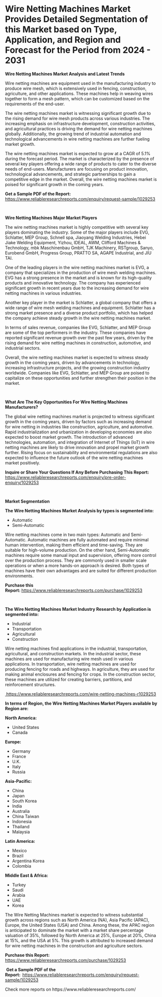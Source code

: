 <p><h1>Wire Netting Machines Market Provides Detailed Segmentation of this Market based on Type, Application, and Region and Forecast for the Period from 2024 - 2031</h1></p><p><strong>Wire Netting Machines Market Analysis and Latest Trends</strong></p>
<p><p>Wire netting machines are equipment used in the manufacturing industry to produce wire mesh, which is extensively used in fencing, construction, agriculture, and other applications. These machines help in weaving wires together to form a mesh pattern, which can be customized based on the requirements of the end-user.</p><p>The wire netting machines market is witnessing significant growth due to the rising demand for wire mesh products across various industries. The increasing emphasis on infrastructure development, construction activities, and agricultural practices is driving the demand for wire netting machines globally. Additionally, the growing trend of industrial automation and technological advancements in wire netting machines are further fueling market growth.</p><p>The wire netting machines market is expected to grow at a CAGR of 5.1% during the forecast period. The market is characterized by the presence of several key players offering a wide range of products to cater to the diverse needs of end-users. Manufacturers are focusing on product innovation, technological advancements, and strategic partnerships to gain a competitive edge in the market. Overall, the wire netting machines market is poised for significant growth in the coming years.</p></p>
<p><strong>Get a Sample PDF of the Report:&nbsp;</strong> <a href="https://www.reliableresearchreports.com/enquiry/request-sample/1029253">https://www.reliableresearchreports.com/enquiry/request-sample/1029253</a></p>
<p>&nbsp;</p>
<p><strong>Wire Netting Machines Major Market Players</strong></p>
<p><p>The wire netting machines market is highly competitive with several key players dominating the industry. Some of the major players include EVG, Schlatter, MEP Group, Schnell spa, Jiaoyang Welding Industries, Hebei Jiake Welding Equipment, Yizhou, IDEAL, AWM, Clifford Machines & Technology, mbk Maschinenbau GmbH, TJK Machinery, RSTgroup, Sanyo, Eurobend GmbH, Progress Group, PRATTO SA, AGAPE Industrial, and JIU TAI.</p><p>One of the leading players in the wire netting machines market is EVG, a company that specializes in the production of wire mesh welding machines. EVG has a strong presence in the market and is known for its high-quality products and innovative technology. The company has experienced significant growth in recent years due to the increasing demand for wire netting machines in various industries.</p><p>Another key player in the market is Schlatter, a global company that offers a wide range of wire mesh welding machines and equipment. Schlatter has a strong market presence and a diverse product portfolio, which has helped the company achieve steady growth in the wire netting machines market.</p><p>In terms of sales revenue, companies like EVG, Schlatter, and MEP Group are some of the top performers in the industry. These companies have reported significant revenue growth over the past few years, driven by the rising demand for wire netting machines in construction, automotive, and industrial sectors.</p><p>Overall, the wire netting machines market is expected to witness steady growth in the coming years, driven by advancements in technology, increasing infrastructure projects, and the growing construction industry worldwide. Companies like EVG, Schlatter, and MEP Group are poised to capitalize on these opportunities and further strengthen their position in the market.</p></p>
<p>&nbsp;</p>
<p><strong>What Are The Key Opportunities For Wire Netting Machines Manufacturers?</strong></p>
<p><p>The global wire netting machines market is projected to witness significant growth in the coming years, driven by factors such as increasing demand for wire netting in industries like construction, agriculture, and automotive. Rapid industrialization and urbanization in developing economies are also expected to boost market growth. The introduction of advanced technologies, automation, and integration of Internet of Things (IoT) in wire netting machines are likely to drive innovation and propel market growth further. Rising focus on sustainability and environmental regulations are also expected to influence the future outlook of the wire netting machines market positively.</p></p>
<p><strong>Inquire or Share Your Questions If Any Before Purchasing This Report:</strong> <a href="https://www.reliableresearchreports.com/enquiry/pre-order-enquiry/1029253">https://www.reliableresearchreports.com/enquiry/pre-order-enquiry/1029253</a></p>
<p>&nbsp;</p>
<p><strong>Market Segmentation</strong></p>
<p><strong>The Wire Netting Machines Market Analysis by types is segmented into:</strong></p>
<p><ul><li>Automatic</li><li>Semi-Automatic</li></ul></p>
<p><p>Wire netting machines come in two main types: Automatic and Semi-Automatic. Automatic machines are fully automated and require minimal human intervention, making them efficient and time-saving. They are suitable for high-volume production. On the other hand, Semi-Automatic machines require some manual input and supervision, offering more control over the production process. They are commonly used in smaller scale operations or when a more hands-on approach is desired. Both types of machines have their own advantages and are suited for different production environments.</p></p>
<p><strong>Purchase this Report:&nbsp;</strong><a href="https://www.reliableresearchreports.com/purchase/1029253">https://www.reliableresearchreports.com/purchase/1029253</a></p>
<p>&nbsp;</p>
<p><strong>The Wire Netting Machines Market Industry Research by Application is segmented into:</strong></p>
<p><ul><li>Industrial</li><li>Transportation</li><li>Agricultural</li><li>Construction</li></ul></p>
<p><p>Wire netting machines find applications in the industrial, transportation, agricultural, and construction markets. In the industrial sector, these machines are used for manufacturing wire mesh used in various applications. In transportation, wire netting machines are used for producing fencing for roads and highways. In agriculture, they are used for making animal enclosures and fencing for crops. In the construction sector, these machines are utilized for creating barriers, partitions, and reinforcement structures.</p></p>
<p><a href="https://www.reliableresearchreports.com/wire-netting-machines-r1029253">&nbsp;https://www.reliableresearchreports.com/wire-netting-machines-r1029253</a></p>
<p><strong>In terms of Region, the Wire Netting Machines Market Players available by Region are:</strong></p>
<p>
    <p> <strong> North America: </strong>
        <ul>
            <li>United States</li>
            <li>Canada</li>
        </ul>
        </p> 
    <p> <strong> Europe: </strong>
        <ul>
            <li>Germany</li>
            <li>France</li>
            <li>U.K.</li>
            <li>Italy</li>
            <li>Russia</li>
        </ul>
        </p> 
    <p> <strong> Asia-Pacific: </strong>
        <ul>
            <li>China</li>
            <li>Japan</li>
            <li>South Korea</li>
            <li>India</li>
            <li>Australia</li>
            <li>China Taiwan</li>
            <li>Indonesia</li>
            <li>Thailand</li>
            <li>Malaysia</li>
        </ul>
        </p> 
    <p> <strong> Latin America: </strong>
        <ul>
            <li>Mexico</li>
            <li>Brazil</li>
            <li>Argentina Korea</li>
            <li>Colombia</li>
        </ul>
        </p> 
    <p> <strong> Middle East & Africa: </strong>
        <ul>
            <li>Turkey</li>
            <li>Saudi</li>
            <li>Arabia</li>
            <li>UAE</li>
            <li>Korea</li>
        </ul>
    </p>
    </p>
<p><p>The Wire Netting Machines market is expected to witness substantial growth across regions such as North America (NA), Asia Pacific (APAC), Europe, the United States (USA) and China. Among these, the APAC region is anticipated to dominate the market with a market share percentage valuation of 35%, followed by North America at 25%, Europe at 20%, China at 15%, and the USA at 5%. This growth is attributed to increased demand for wire netting machines in the construction and agriculture sectors.</p></p>
<p><strong>Purchase this Report: </strong><a href="https://www.reliableresearchreports.com/purchase/1029253">https://www.reliableresearchreports.com/purchase/1029253</a></p>
<p>&nbsp;<strong>Get a Sample PDF of the Report:&nbsp;&nbsp;</strong><a href="https://www.reliableresearchreports.com/enquiry/request-sample/1029253">https://www.reliableresearchreports.com/enquiry/request-sample/1029253</a></p>
<p><strong></strong></p>
<p>Check more reports on https://www.reliableresearchreports.com/</p>